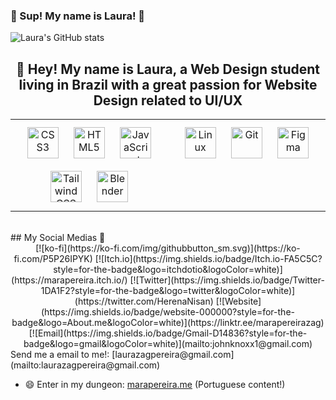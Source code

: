 ### 🐸 Sup! My name is Laura! 🐸

![Laura's GitHub stats](https://github-readme-stats.vercel.app/api?username=LauraZaguini&show_icons=true&theme=synthwave)

## <div align="center"> 🐸 Hey! My name is Laura, a Web Design student living in Brazil with a great passion for Website Design related to UI/UX</div>

<table><tr><td valign="top" width="33%">

<div align="center">  
<!-- <a href="https://reactjs.org/" target="_blank"><img style="margin: 10px" src="https://profilinator.rishav.dev/skills-assets/react-original-wordmark.svg" alt="React" height="50" /></a>  -->
<a href="https://www.w3schools.com/css/" target="_blank"><img style="margin: 10px" src="https://profilinator.rishav.dev/skills-assets/css3-original-wordmark.svg" alt="CSS3" height="50" /></a>  
<a href="https://en.wikipedia.org/wiki/HTML5" target="_blank"><img style="margin: 10px" src="https://profilinator.rishav.dev/skills-assets/html5-original-wordmark.svg" alt="HTML5" height="50" /></a>  
<a href="https://www.javascript.com/" target="_blank"><img style="margin: 10px" src="https://profilinator.rishav.dev/skills-assets/javascript-original.svg" alt="JavaScript" height="50" /></a>  
<a href="https://www.tailwindcss.com/" target="_blank"><img style="margin: 10px" src="https://profilinator.rishav.dev/skills-assets/tailwindcss.svg" alt="Tailwind CSS" height="50" /></a>  
<a href="https://www.blender.org/" target="_blank"><img style="margin: 10px" src="https://profilinator.rishav.dev/skills-assets/blender_community_badge_white.svg" alt="Blender" height="50" /></a>  
</div>

</td><td valign="top" width="33%">

<div align="center">   
<a href="https://www.linux.org/" target="_blank"><img style="margin: 10px" src="https://profilinator.rishav.dev/skills-assets/linux-original.svg" alt="Linux" height="50" /></a>  
<a href="https://github.com/" target="_blank"><img style="margin: 10px" src="https://profilinator.rishav.dev/skills-assets/git-scm-icon.svg" alt="Git" height="50" /></a>  
<a href="https://www.figma.com/" target="_blank"><img style="margin: 10px" src="https://profilinator.rishav.dev/skills-assets/figma-icon.svg" alt="Figma" height="50" /></a>  
</div>

</td></tr></table>  

<br/>
## My Social Medias 🐸
<div align="center">
[![ko-fi](https://ko-fi.com/img/githubbutton_sm.svg)](https://ko-fi.com/P5P26IPYK)
[![Itch.io](https://img.shields.io/badge/Itch.io-FA5C5C?style=for-the-badge&logo=itchdotio&logoColor=white)](https://marapereira.itch.io/)
[![Twitter](https://img.shields.io/badge/Twitter-1DA1F2?style=for-the-badge&logo=twitter&logoColor=white)](https://twitter.com/HerenaNisan)
[![Website](https://img.shields.io/badge/website-000000?style=for-the-badge&logo=About.me&logoColor=white)](https://linktr.ee/marapereirazag)
[![Email](https://img.shields.io/badge/Gmail-D14836?style=for-the-badge&logo=gmail&logoColor=white)](mailto:johnknoxx1@gmail.com)
</div>
Send me a email to me!: [laurazagpereira@gmail.com](mailto:laurazagpereira@gmail.com)

- 😄 Enter in my dungeon: [marapereira.me](https://linktr.ee/laurazaguini) (Portuguese content!)

<!--
**LauraZaguini/LauraZaguini** is a ✨ _special_ ✨ repository because its `README.md` (this file) appears on your GitHub profile.



Here are some ideas to get you started:

- 🔭 I’m currently working on ...
- 🌱 I’m currently learning ...
- 👯 I’m looking to collaborate on ...
- 🤔 I’m looking for help with ...
- 💬 Ask me about ...
- 📫 How to reach me: ...
- 😄 Pronouns: ...
- ⚡ Fun fact: ...
-->
